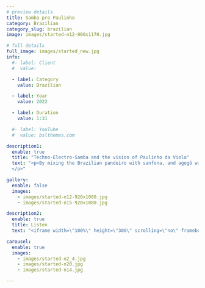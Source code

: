 ```yaml
---
# preview details
title: Samba pro Paulinho
category: Brazilian
category_slug: brazilian
image: images/started-n12-900x1170.jpg

# full details
full_image: images/started_new.jpg
info:
  #- label: Client
  #  value: 

  - label: Category
    value: Brazilian

  - label: Year
    value: 2022

  - label: Duration
    value: 1:31

  #- label: YouTube
  #  value: bslthemes.com

description1:
  enable: true
  title: "Techno-Electro-Samba and the vision of Paulinho da Viola"
  text: "<p>By mixing the Brazilian pandeiro with sanfona, and agogô with synthesized drums, this experimental track attempts to explore new sounds within the Brazilian tradition of Samba. The track features Paulinho da Viola's comments on samba culture in one of his interviews at TV Cultura. We sampled his voice and added some effects such as reverb, drawing the inspiration from electronic music, particularly ambient techno works. Enjoy. 
  </p>"

gallery:
  enable: false
  images:
    - images/started-n12-920x1080.jpg
    - images/started-n15-920x1080.jpg

description2:
  enable: true
  title: Listen
  text: "<iframe width=\"100%\" height=\"300\" scrolling=\"no\" frameborder=\"no\" allow=\"autoplay\" src=\"https://w.soundcloud.com/player/?url=https%3A//api.soundcloud.com/tracks/1224765463&color=%23ff5500&auto_play=false&hide_related=false&show_comments=true&show_user=true&show_reposts=false&show_teaser=true&visual=true\"></iframe><div style=\"font-size: 10px; color: #cccccc;line-break: anywhere;word-break: normal;overflow: hidden;white-space: nowrap;text-overflow: ellipsis; font-family: Interstate,Lucida Grande,Lucida Sans Unicode,Lucida Sans,Garuda,Verdana,Tahoma,sans-serif;font-weight: 100;\"><a href=\"https://soundcloud.com/modulandu\" title=\"Modulandu\" target=\"_blank\" style=\"color: #cccccc; text-decoration: none;\">Modulandu</a> · <a href=\"https://soundcloud.com/modulandu/samba-pro-paulinho\" title=\"Samba pro Paulinho\" target=\"_blank\" style=\"color: #cccccc; text-decoration: none;\">Samba pro Paulinho</a></div>"

carousel:
  enable: true
  images:
    - images/started-n2_4.jpg
    - images/started-n20.jpg
    - images/started-n14.jpg

---
```

